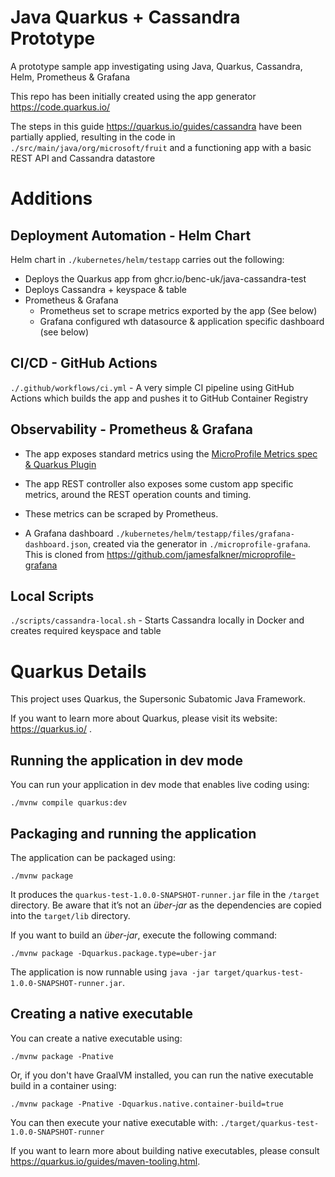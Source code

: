 # Java Quarkus + Cassandra Prototype

A prototype sample app investigating using Java, Quarkus, Cassandra, Helm, Prometheus & Grafana

This repo has been initially created using the app generator https://code.quarkus.io/

The steps in this guide https://quarkus.io/guides/cassandra have been partially applied, resulting in the code in `./src/main/java/org/microsoft/fruit` and a functioning app with a basic REST API and Cassandra datastore

# Additions

## Deployment Automation - Helm Chart

Helm chart in `./kubernetes/helm/testapp` carries out the following:

- Deploys the Quarkus app from ghcr.io/benc-uk/java-cassandra-test
- Deploys Cassandra + keyspace & table
- Prometheus & Grafana
  - Prometheus set to scrape metrics exported by the app (See below)
  - Grafana configured wth datasource & application specific dashboard (see below)

## CI/CD - GitHub Actions

`./.github/workflows/ci.yml` - A very simple CI pipeline using GitHub Actions which builds the app and pushes it to GitHub Container Registry

## Observability - Prometheus & Grafana

- The app exposes standard metrics using the [MicroProfile Metrics spec & Quarkus Plugin](https://quarkus.io/guides/microprofile-metrics)

- The app REST controller also exposes some custom app specific metrics, around the REST operation counts and timing.

- These metrics can be scraped by Prometheus.

- A Grafana dashboard `./kubernetes/helm/testapp/files/grafana-dashboard.json`, created via the generator in `./microprofile-grafana`. This is cloned from https://github.com/jamesfalkner/microprofile-grafana

## Local Scripts

`./scripts/cassandra-local.sh` - Starts Cassandra locally in Docker and creates required keyspace and table

# Quarkus Details

This project uses Quarkus, the Supersonic Subatomic Java Framework.

If you want to learn more about Quarkus, please visit its website: https://quarkus.io/ .

## Running the application in dev mode

You can run your application in dev mode that enables live coding using:

```shell script
./mvnw compile quarkus:dev
```

## Packaging and running the application

The application can be packaged using:

```shell script
./mvnw package
```

It produces the `quarkus-test-1.0.0-SNAPSHOT-runner.jar` file in the `/target` directory.
Be aware that it’s not an _über-jar_ as the dependencies are copied into the `target/lib` directory.

If you want to build an _über-jar_, execute the following command:

```shell script
./mvnw package -Dquarkus.package.type=uber-jar
```

The application is now runnable using `java -jar target/quarkus-test-1.0.0-SNAPSHOT-runner.jar`.

## Creating a native executable

You can create a native executable using:

```shell script
./mvnw package -Pnative
```

Or, if you don't have GraalVM installed, you can run the native executable build in a container using:

```shell script
./mvnw package -Pnative -Dquarkus.native.container-build=true
```

You can then execute your native executable with: `./target/quarkus-test-1.0.0-SNAPSHOT-runner`

If you want to learn more about building native executables, please consult https://quarkus.io/guides/maven-tooling.html.
